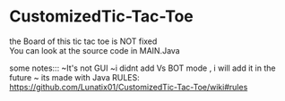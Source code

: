 # CustomizedTic-Tac-Toe
the Board  of this tic tac toe is NOT fixed  
You can look at the source code in MAIN.Java

some notes:::
~It's not GUI
~i didnt add Vs BOT mode , i will add it in the future
~ its made with Java
RULES:
https://github.com/Lunatix01/CustomizedTic-Tac-Toe/wiki#rules
